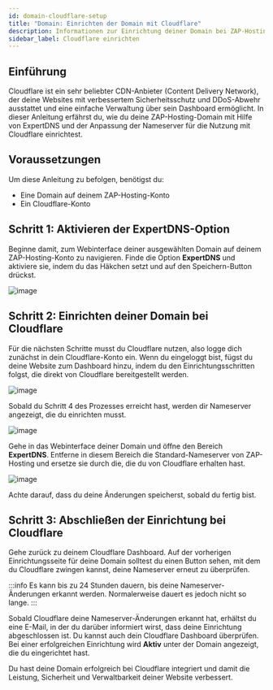 ```yaml
---
id: domain-cloudflare-setup
title: "Domain: Einrichten der Domain mit Cloudflare"
description: Informationen zur Einrichtung deiner Domain bei ZAP-Hosting für die Nutzung mit Cloudflare - ZAP-Hosting.com Dokumentation
sidebar_label: Cloudflare einrichten
---
```


## Einführung

Cloudflare ist ein sehr beliebter CDN-Anbieter (Content Delivery Network), der deine Websites mit verbessertem Sicherheitsschutz und DDoS-Abwehr ausstattet und eine einfache Verwaltung über sein Dashboard ermöglicht. In dieser Anleitung erfährst du, wie du deine ZAP-Hosting-Domain mit Hilfe von ExpertDNS und der Anpassung der Nameserver für die Nutzung mit Cloudflare einrichtest.

## Voraussetzungen
Um diese Anleitung zu befolgen, benötigst du:
- Eine Domain auf deinem ZAP-Hosting-Konto
- Ein Cloudflare-Konto
  
## Schritt 1: Aktivieren der ExpertDNS-Option

Beginne damit, zum Webinterface deiner ausgewählten Domain auf deinem ZAP-Hosting-Konto zu navigieren. Finde die Option **ExpertDNS** und aktiviere sie, indem du das Häkchen setzt und auf den Speichern-Button drückst.

![image](https://screensaver01.zap-hosting.com/index.php/s/wtk5FSTdqDkYoKj/preview)

## Schritt 2: Einrichten deiner Domain bei Cloudflare

Für die nächsten Schritte musst du Cloudflare nutzen, also logge dich zunächst in dein Cloudflare-Konto ein. Wenn du eingeloggt bist, fügst du deine Website zum Dashboard hinzu, indem du den Einrichtungsschritten folgst, die direkt von Cloudflare bereitgestellt werden.

![image](https://screensaver01.zap-hosting.com/index.php/s/D5gjMEcfBkDjcP6/preview)

Sobald du Schritt 4 des Prozesses erreicht hast, werden dir Nameserver angezeigt, die du einrichten musst.

![image](https://screensaver01.zap-hosting.com/index.php/s/yZimJRCaBqGJBRD/preview)

Gehe in das Webinterface deiner Domain und öffne den Bereich **ExpertDNS**. Entferne in diesem Bereich die Standard-Nameserver von ZAP-Hosting und ersetze sie durch die, die du von Cloudflare erhalten hast.

![image](https://screensaver01.zap-hosting.com/index.php/s/wpMTaqcaqbnswJJ/preview)

Achte darauf, dass du deine Änderungen speicherst, sobald du fertig bist.

## Schritt 3: Abschließen der Einrichtung bei Cloudflare

Gehe zurück zu deinem Cloudflare Dashboard. Auf der vorherigen Einrichtungsseite für deine Domain solltest du einen Button sehen, mit dem du Cloudflare zwingen kannst, deine Nameserver erneut zu überprüfen.

:::info
Es kann bis zu 24 Stunden dauern, bis deine Nameserver-Änderungen erkannt werden. Normalerweise dauert es jedoch nicht so lange.
:::

Sobald Cloudflare deine Nameserver-Änderungen erkannt hat, erhältst du eine E-Mail, in der du darüber informiert wirst, dass deine Einrichtung abgeschlossen ist. Du kannst auch dein Cloudflare Dashboard überprüfen. Bei einer erfolgreichen Einrichtung wird **Aktiv** unter der Domain angezeigt, die du eingerichtet hast.

Du hast deine Domain erfolgreich bei Cloudflare integriert und damit die Leistung, Sicherheit und Verwaltbarkeit deiner Website verbessert.
